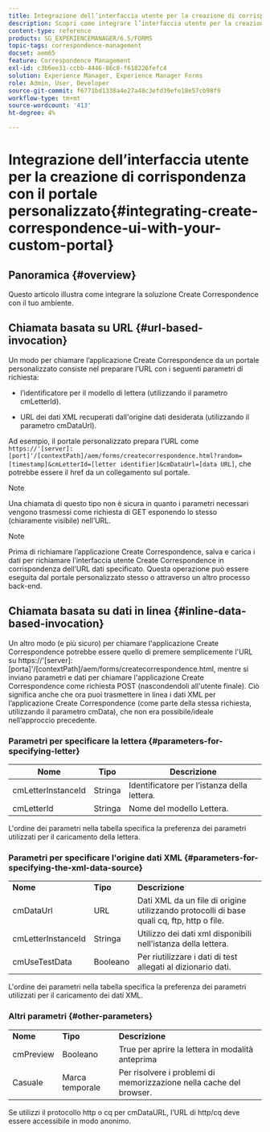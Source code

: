 ```yaml
---
title: Integrazione dell’interfaccia utente per la creazione di corrispondenza con il portale personalizzato
description: Scopri come integrare l’interfaccia utente per la creazione di corrispondenza con il portale personalizzato
content-type: reference
products: SG_EXPERIENCEMANAGER/6.5/FORMS
topic-tags: correspondence-management
docset: aem65
feature: Correspondence Management
exl-id: c3b6ee31-ccbb-4446-86c8-f618226fefc4
solution: Experience Manager, Experience Manager Forms
role: Admin, User, Developer
source-git-commit: f6771bd1338a4e27a48c3efd39efe18e57cb98f9
workflow-type: tm+mt
source-wordcount: '413'
ht-degree: 4%

---
```


# Integrazione dell’interfaccia utente per la creazione di corrispondenza con il portale personalizzato{#integrating-create-correspondence-ui-with-your-custom-portal}

## Panoramica {#overview}

Questo articolo illustra come integrare la soluzione Create Correspondence con il tuo ambiente.

## Chiamata basata su URL {#url-based-invocation}

Un modo per chiamare l’applicazione Create Correspondence da un portale personalizzato consiste nel preparare l’URL con i seguenti parametri di richiesta:

* l’identificatore per il modello di lettera (utilizzando il parametro cmLetterId).

* URL dei dati XML recuperati dall&#39;origine dati desiderata (utilizzando il parametro cmDataUrl).

Ad esempio, il portale personalizzato prepara l’URL come\
`https://'[server]:[port]'/[contextPath]/aem/forms/createcorrespondence.html?random=[timestamp]&cmLetterId=[letter identifier]&cmDataUrl=[data URL]`, che potrebbe essere il href da un collegamento sul portale.

>[!NOTE]
>
>Una chiamata di questo tipo non è sicura in quanto i parametri necessari vengono trasmessi come richiesta di GET esponendo lo stesso (chiaramente visibile) nell’URL.

>[!NOTE]
>
>Prima di richiamare l’applicazione Create Correspondence, salva e carica i dati per richiamare l’interfaccia utente Create Correspondence in corrispondenza dell’URL dati specificato. Questa operazione può essere eseguita dal portale personalizzato stesso o attraverso un altro processo back-end.

## Chiamata basata su dati in linea {#inline-data-based-invocation}

Un altro modo (e più sicuro) per chiamare l&#39;applicazione Create Correspondence potrebbe essere quello di premere semplicemente l&#39;URL su https://&#39;[server]:[porta]&#39;/[contextPath]/aem/forms/createcorrespondence.html, mentre si inviano parametri e dati per chiamare l&#39;applicazione Create Correspondence come richiesta POST (nascondendoli all&#39;utente finale). Ciò significa anche che ora puoi trasmettere in linea i dati XML per l’applicazione Create Correspondence (come parte della stessa richiesta, utilizzando il parametro cmData), che non era possibile/ideale nell’approccio precedente.

### Parametri per specificare la lettera {#parameters-for-specifying-letter}

| **Nome** | **Tipo** | **Descrizione** |
|---|---|---|
| cmLetterInstanceId | Stringa | Identificatore per l’istanza della lettera. |
| cmLetterId | Stringa | Nome del modello Lettera. |

L&#39;ordine dei parametri nella tabella specifica la preferenza dei parametri utilizzati per il caricamento della lettera.

### Parametri per specificare l&#39;origine dati XML {#parameters-for-specifying-the-xml-data-source}

<table>
 <tbody>
  <tr>
   <td><strong>Nome</strong></td> 
   <td><strong>Tipo</strong></td> 
   <td><strong>Descrizione</strong></td> 
  </tr>
  <tr>
   <td>cmDataUrl<br /> </td> 
   <td>URL</td> 
   <td>Dati XML da un file di origine utilizzando protocolli di base quali cq, ftp, http o file.<br /> </td> 
  </tr>
  <tr>
   <td>cmLetterInstanceId</td> 
   <td>Stringa</td> 
   <td>Utilizzo dei dati xml disponibili nell’istanza della lettera.</td> 
  </tr>
  <tr>
   <td>cmUseTestData</td> 
   <td>Booleano</td> 
   <td>Per riutilizzare i dati di test allegati al dizionario dati.</td> 
  </tr>
 </tbody>
</table>

L&#39;ordine dei parametri nella tabella specifica la preferenza dei parametri utilizzati per il caricamento dei dati XML.

### Altri parametri {#other-parameters}

<table>
 <tbody>
  <tr>
   <td><strong>Nome</strong></td> 
   <td><strong>Tipo</strong></td> 
   <td><strong>Descrizione</strong></td> 
  </tr>
  <tr>
   <td>cmPreview<br /> </td> 
   <td>Booleano</td> 
   <td>True per aprire la lettera in modalità anteprima<br /> </td> 
  </tr>
  <tr>
   <td>Casuale</td> 
   <td>Marca temporale</td> 
   <td>Per risolvere i problemi di memorizzazione nella cache del browser.</td> 
  </tr>
 </tbody>
</table>

Se utilizzi il protocollo http o cq per cmDataURL, l’URL di http/cq deve essere accessibile in modo anonimo.
